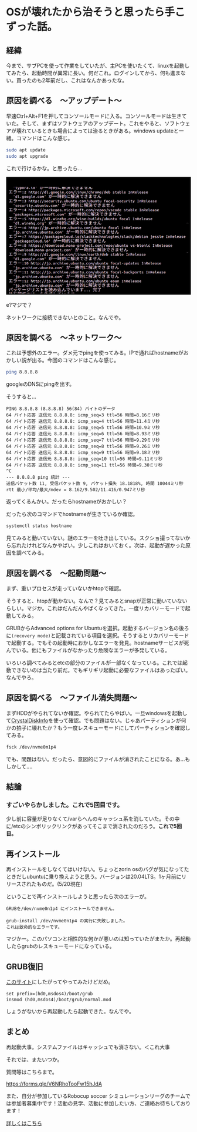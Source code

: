 # OSが壊れたから治そうと思ったら手こずった話。

## 経緯

今まで、サブPCを使って作業をしていたが、主PCを使いたくて、linuxを起動してみたら、起動時間が異常に長い。何だこれ。ログインしてから、何も進まない。買ったのも2年前だし、これはなんかあったな。

## 原因を調べる　〜アップデート〜

早速Ctrl+Alt+F1を押してコンソールモードに入る。コンソールモードは生きていた。そして、まずはソフトウェアのアップデート。これをやると、ソフトウェアが壊れているときも場合によっては治るときがある。windows updateと一緒。コマンドはこんな感じ。

```bash
sudo apt update
sudo apt upgrade
```

これで行けるかな。と思ったら...

![](./reinstall1/reinstall1.png)

e?マジで？

ネットワークに接続できないとのこと。なんでや。

## 原因を調べる　〜ネットワーク〜

これは予想外のエラー。ダメ元でpingを使ってみる。IPで通ればhostnameがおかしい説が出る。今回のコマンドはこんな感じ。

```bash
ping 8.8.8.8
```

googleのDNSにpingを出す。

そうすると...

```
PING 8.8.8.8 (8.8.8.8) 56(84) バイトのデータ
64 バイト応答 送信元 8.8.8.8: icmp_seq=3 ttl=56 時間=8.16ミリ秒
64 バイト応答 送信元 8.8.8.8: icmp_seq=4 ttl=56 時間=11.4ミリ秒
64 バイト応答 送信元 8.8.8.8: icmp_seq=5 ttl=56 時間=10.9ミリ秒
64 バイト応答 送信元 8.8.8.8: icmp_seq=6 ttl=56 時間=8.93ミリ秒
64 バイト応答 送信元 8.8.8.8: icmp_seq=7 ttl=56 時間=9.29ミリ秒
64 バイト応答 送信元 8.8.8.8: icmp_seq=8 ttl=56 時間=9.26ミリ秒
64 バイト応答 送信元 8.8.8.8: icmp_seq=9 ttl=56 時間=9.18ミリ秒
64 バイト応答 送信元 8.8.8.8: icmp_seq=10 ttl=56 時間=9.11ミリ秒
64 バイト応答 送信元 8.8.8.8: icmp_seq=11 ttl=56 時間=9.30ミリ秒
^C
--- 8.8.8.8 ping 統計 ---
送信パケット数 11, 受信パケット数 9, パケット損失 18.1818%, 時間 10044ミリ秒
rtt 最小/平均/最大/mdev = 8.162/9.502/11.416/0.947ミリ秒
```

返ってくるんかい。だったらhostnameがおかしい？

だったら次のコマンドでhostnameが生きているか確認。

```bash
systemctl status hostname
```

見てみると動いていない。謎のエラーを吐き出している。スクショ撮ってないから忘れたけれどなんかやばい。少しこれはおいておく。次は、起動が遅かった原因を調べてみる。

## 原因を調べる　〜起動問題〜

まず、重いプロセスが走っていないかhtopで確認。

そうすると、htopが動かない。なんで？見てみるとsnapが正常に動いていないらしい。マジか。これはだんだんやばくなってきた。一度リカバリーモードで起動してみる。

GRUBからAdvanced options for Ubuntuを選択。起動するバージョン名の後ろに`(recovery mode)`と記載されている項目を選択。そうするとリカバリーモードで起動する。でもその起動時におかしなエラーを発見。hostnameサービスが死んでいる。他にもファイルがなかったり危険なエラーが多発している。

いろいろ調べてみるとetcの部分のファイルが一部なくなっている。これでは起動できないのは当たり前だ。でもギリギリ起動に必要なファイルはあったぽい。なんでやろ。



## 原因を調べる　〜ファイル消失問題〜

まずHDDがやられてないか確認。やられてたらやばい。一旦windowsを起動して[CrystalDiskInfo](https://crystalmark.info/ja/software/crystaldiskinfo/)を使って確認。でも問題はない。じゃあパーティションが何かの拍子に壊れたか？もう一度レスキューモードにしてパーティションを確認してみる。

```bash
fsck /dev/nvme0m1p4
```

でも、問題はない。だったら、意図的にファイルが消されたことになる。あ...もしかして....

## 結論

### すごいやらかしました。これで5回目です。

少し前に容量が足りなくて/varらへんのキャッシュ系を消していた。その中に/etcのシンボリックリンクがあってそこまで消されたのだろう。**これで5回目。**

## 再インストール

再インストールをしなくてはいけない。ちょっとzorin osのバグが気になってたときだしubuntuに乗り換えようと思う。バージョンは20.04LTS。1ヶ月前にリリースされたものだ。(5/20現在)

ということで再インストールしようと思ったら次のエラーが。

```
GRUBを/dev/nvme0n1p4 にインストールできません。

grub-install /dev/nvme0n1p4 の実行に失敗しました。
これは致命的なエラーです。
```

マジかー。このパソコンと相性的な何かが悪いのは知っていたがまたか。再起動したらgrubのレスキューモードになっている。

## GRUB復旧

[このサイト](https://flyan495.tumblr.com/post/159323036196/grub-rescue%E3%82%92%E3%81%AA%E3%82%93%E3%81%A8%E3%81%8B%E3%81%99%E3%82%8B)にしたがってやってみたけどだめ。

```grub
set prefix=(hd0,msdos4)/boot/grub
insmod (hd0,msdos4)/boot/grub/normal.mod
```

しょうがないから再起動したら起動できた。なんでや。

## まとめ

再起動大事。システムファイルはキャッシュでも消さない。＜これ大事

それでは、またいつか。



質問等はこちらまで。

https://forms.gle/V6NRhoTooFw15hJdA

また、自分が参加しているRobocup soccer シミュレーションリーグのチームでは参加者募集中です！活動の見学、活動に参加したい方、ご連絡お待ちしております！

[詳しくはこちら](https://kumitatepazuru.github.io/jyo_sen/jp/#!contents/profile.md)